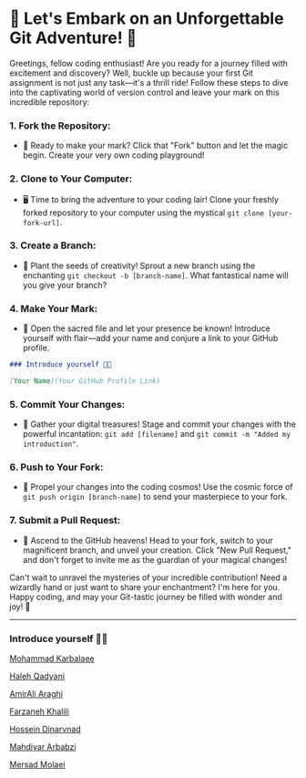 ﻿# 🚀 Let's Embark on an Unforgettable Git Adventure! 🚀

Greetings, fellow coding enthusiast! Are you ready for a journey filled with excitement and discovery? Well, buckle up because your first Git assignment is not just any task—it's a thrill ride! Follow these steps to dive into the captivating world of version control and leave your mark on this incredible repository:

### 1. **Fork the Repository:**

- 🍴 Ready to make your mark? Click that "Fork" button and let the magic begin. Create your very own coding playground!

### 2. **Clone to Your Computer:**

- 🖥️ Time to bring the adventure to your coding lair! Clone your freshly forked repository to your computer using the mystical `git clone [your-fork-url]`.

### 3. **Create a Branch:**

- 🌿 Plant the seeds of creativity! Sprout a new branch using the enchanting `git checkout -b [branch-name]`. What fantastical name will you give your branch?

### 4. **Make Your Mark:**

- 🎨 Open the sacred file and let your presence be known! Introduce yourself with flair—add your name and conjure a link to your GitHub profile.

```markdown
### Introduce yourself 🖐🏻

[Your Name](Your GitHub Profile Link)
```

### 5. **Commit Your Changes:**

- 💼 Gather your digital treasures! Stage and commit your changes with the powerful incantation: `git add [filename]` and `git commit -m "Added my introduction"`.

### 6. **Push to Your Fork:**

- 🚀 Propel your changes into the coding cosmos! Use the cosmic force of `git push origin [branch-name]` to send your masterpiece to your fork.

### 7. **Submit a Pull Request:**

- 🎉 Ascend to the GitHub heavens! Head to your fork, switch to your magnificent branch, and unveil your creation. Click "New Pull Request," and don't forget to invite me as the guardian of your magical changes!

Can't wait to unravel the mysteries of your incredible contribution! Need a wizardly hand or just want to share your enchantment? I'm here for you. Happy coding, and may your Git-tastic journey be filled with wonder and joy! 🌟

---

### Introduce yourself 🖐🏻

[Mohammad Karbalaee](https://github.com/mohammadkarbalaee/)

[Haleh Qadyani](https://github.com/HalehQadyani/)

[AmirAli Araghi](https://github.com/osumy/)

[Farzaneh Khalili](https://github.com/Farzaneh-Khalili)

[Hossein Dinarvnad](https://github.com/HosseinDnv/)

[Mahdiyar Arbabzi](https://github.com/mahdiyarz/)

[Mersad Molaei](https://github.com/MersadMolaei/)
